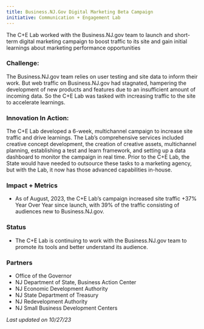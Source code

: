 ```yaml
---
title: Business.NJ.Gov Digital Marketing Beta Campaign
initiative: Communication + Engagement Lab
---
```


The C+E Lab worked with the Business.NJ.gov team to launch and short-term digital marketing campaign to boost traffic to its site and gain initial learnings about marketing performance opportunities

### Challenge:
 The Business.NJ.gov team relies on user testing and site data to inform their work. But web traffic on Business.NJ.gov had stagnated, hampering the development of new products and features due to an insufficient amount of incoming data. So the C+E Lab was tasked with increasing traffic to the site to accelerate learnings.

### Innovation In Action:
 The C+E Lab developed a 6-week, multichannel campaign to increase site traffic and drive learnings. The Lab’s comprehensive services included creative concept development, the creation of creative assets, multichannel planning, establishing a test and learn framework, and setting up a data dashboard to monitor the campaign in real time. Prior to the C+E Lab, the State would have needed to outsource these tasks to a marketing agency, but with the Lab, it now has those advanced capabilities in-house.

### Impact + Metrics

- As of August, 2023, the C+E Lab’s campaign increased site traffic +37% Year Over Year since launch, with 39% of the traffic consisting of audiences new to Business.NJ.gov. 

### Status

- The C+E Lab is continuing to work with the Business.NJ.gov team to promote its tools and better understand its audience.

### Partners

-   Office of the Governor
-   NJ Department of State, Business Action Center
-   NJ Economic Development Authority
-   NJ State Department of Treasury
-   NJ Redevelopment Authority
-   NJ Small Business Development Centers

*Last updated on 10/27/23*
